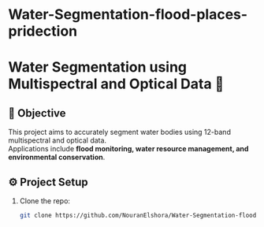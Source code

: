 # Water-Segmentation-flood-places-pridection

# Water Segmentation using Multispectral and Optical Data 🌊

## 📌 Objective
This project aims to accurately segment water bodies using 12-band multispectral and optical data.  
Applications include **flood monitoring, water resource management, and environmental conservation**.

## ⚙️ Project Setup
1. Clone the repo:
   ```bash
   git clone https://github.com/NouranElshora/Water-Segmentation-flood-places-pridection.git

